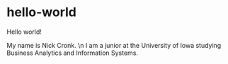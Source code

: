 # hello-world
Hello world!

My name is Nick Cronk. \n
I am a junior at the University of Iowa studying Business Analytics and Information Systems.
